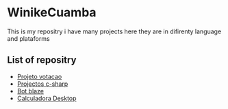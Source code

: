 # WinikeCuamba
This is my repositry i have many projects here they are in difirenty language and plataforms 

## List of repositry 
- [Projeto votacao](https://github.com/WinikeCuamba/projeto-votacao)
- [Projectos c-sharp](https://github.com/WinikeCuamba/project-charp)
- [Bot blaze](https://github.com/WinikeCuamba/Bot-Telegram-Blaze)
- [Calculadora Desktop](https://github.com/WinikeCuamba/Calculadora-Desktop)
